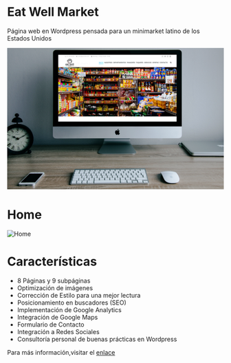 # Eat Well Market
Página web en Wordpress pensada para un minimarket latino de los Estados Unidos

![Eat Well Market](https://github.com/jorgerodriguezm/eat-well-market-website/blob/master/Images/Eat-Well-Market.png) 

# Home
![Home](https://agenda89.files.wordpress.com/2016/09/eat-well-market-complete.png)

# Características
* 8 Páginas y 9 subpáginas 
* Optimización de imágenes
* Corrección de Estilo para una mejor lectura
* Posicionamiento en buscadores (SEO)
* Implementación de Google Analytics
* Integración de Google Maps
* Formulario de Contacto
* Integración a Redes Sociales
* Consultoría personal de buenas prácticas en Wordpress

Para más información,visitar el [enlace](https://agenda89.wordpress.com/2016/11/18/eat-well-market-una-mirada-a-fondo/)
